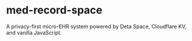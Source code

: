 # med-record-space
A privacy-first micro-EHR system powered by Deta Space, Cloudflare KV, and vanilla JavaScript.

